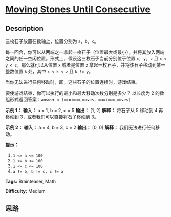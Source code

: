 # [Moving Stones Until Consecutive][title]

## Description

三枚石子放置在数轴上，位置分别为 `a`，`b`，`c`。

每一回合，你可以从两端之一拿起一枚石子（位置最大或最小），并将其放入两端之间的任一空闲位置。形式上，假设这三枚石子当前分别位于位置 `x, y, z` 且
`x < y < z`。那么就可以从位置 `x` 或者是位置 `z` 拿起一枚石子，并将该石子移动到某一整数位置 `k` 处，其中 `x < k < z`
且 `k != y`。

当你无法进行任何移动时，即，这些石子的位置连续时，游戏结束。

要使游戏结束，你可以执行的最小和最大移动次数分别是多少？ 以长度为 2 的数组形式返回答案：`answer = [minimum_moves,
maximum_moves]`

**示例 1：**
            **输入：** a = 1, b = 2, c = 5    **输出：** [1, 2]    **解释：** 将石子从 5 移动到 4 再移动到 3，或者我们可以直接将石子移动到 3。    

**示例 2：**
            **输入：** a = 4, b = 3, c = 2    **输出：** [0, 0]    **解释：** 我们无法进行任何移动。    

**提示：**

  1. `1 <= a <= 100`
  2. `1 <= b <= 100`
  3. `1 <= c <= 100`
  4. `a != b, b != c, c != a`


**Tags:** Brainteaser, Math

**Difficulty:** Medium

## 思路

[title]: https://leetcode-cn.com/problems/moving-stones-until-consecutive
